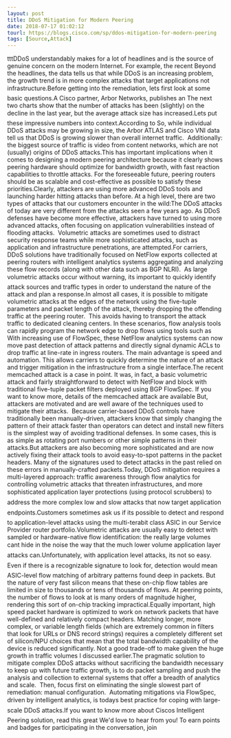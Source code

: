 ```yaml
---
layout: post
title: DDoS Mitigation for Modern Peering
date: 2018-07-17 01:02:12
tourl: https://blogs.cisco.com/sp/ddos-mitigation-for-modern-peering
tags: [Source,Attack]
---
```

tttDDoS understandably makes for a lot of headlines and is the source of genuine concern on the modern Internet. For example, the recent Beyond the headlines, the data tells us that while DDoS is an increasing problem, the growth trend is in more complex attacks that target applications not infrastructure.Before getting into the remediation, lets first look at some basic questions.A Cisco partner, Arbor Networks, publishes an The next two charts show that the number of attacks has been (slightly) on the decline in the last year, but the average attack size has increased.Lets put these impressive numbers into context.According to So, while individual DDoS attacks may be growing in size, the Arbor ATLAS and Cisco VNI data tell us that DDoS is growing slower than overall internet traffic.  Additionally: the biggest source of traffic is video from content networks, which are not (usually) origins of DDoS attacks.This has important implications when it comes to designing a modern peering architecture because it clearly shows peering hardware should optimize for bandwidth growth, with fast reaction capabilities to throttle attacks. For the foreseeable future, peering routers should be as scalable and cost-effective as possible to satisfy these priorities.Clearly, attackers are using more advanced DDoS tools and launching harder hitting attacks than before. At a high level, there are two types of attacks that our customers encounter in the wild:The DDoS attacks of today are very different from the attacks seen a few years ago. As DDoS defenses have become more effective, attackers have turned to using more advanced attacks, often focusing on application vulnerabilities instead of flooding attacks.  Volumetric attacks are sometimes used to distract security response teams while more sophisticated attacks, such as application and infrastructure penetrations, are attempted.For carriers, DDoS solutions have traditionally focused on NetFlow exports collected at peering routers with intelligent analytics systems aggregating and analyzing these flow records (along with other data such as BGP NLRI).  As large volumetric attacks occur without warning, its important to quickly identify attack sources and traffic types in order to understand the nature of the attack and plan a response.In almost all cases, it is possible to mitigate volumetric attacks at the edges of the network using the five-tuple parameters and packet length of the attack, thereby dropping the offending traffic at the peering router.  This avoids having to transport the attack traffic to dedicated cleaning centers. In these scenarios, flow analysis tools can rapidly program the network edge to drop flows using tools such as With increasing use of FlowSpec, these NetFlow analytics systems can now move past detection of attack patterns and directly signal dynamic ACLs to drop traffic at line-rate in ingress routers. The main advantage is speed and automation. This allows carriers to quickly determine the nature of an attack and trigger mitigation in the infrastructure from a single interface.The recent memcached attack is a case in point. It was, in fact, a basic volumetric attack and fairly straightforward to detect with NetFlow and block with traditional five-tuple packet filters deployed using BGP FlowSpec. If you want to know more, details of the memcached attack are available But, attackers are motivated and are well aware of the techniques used to mitigate their attacks.  Because carrier-based DDoS controls have traditionally been manually-driven, attackers know that simply changing the pattern of their attack faster than operators can detect and install new filters is the simplest way of avoiding traditional defenses. In some cases, this is as simple as rotating port numbers or other simple patterns in their attacks.But attackers are also becoming more sophisticated and are now actively fixing their attack tools to avoid easy-to-spot patterns in the packet headers. Many of the signatures used to detect attacks in the past relied on these errors in manually-crafted packets.Today, DDoS mitigation requires a multi-layered approach: traffic awareness through flow analytics for controlling volumetric attacks that threaten infrastructures, and more sophisticated application layer protections (using protocol scrubbers) to address the more complex low and slow attacks that now target application endpoints.Customers sometimes ask us if its possible to detect and respond to application-level attacks using the multi-terabit class ASIC in our Service Provider router portfolio.Volumetric attacks are usually easy to detect with sampled or hardware-native flow identification: the really large volumes cant hide in the noise the way that the much lower volume application layer attacks can.Unfortunately, with application level attacks, its not so easy. Even if there is a recognizable signature to look for, detection would mean ASIC-level flow matching of arbitrary patterns found deep in packets. But the nature of very fast silicon means that these on-chip flow tables are limited in size to thousands or tens of thousands of flows. At peering points, the number of flows to look at is many orders of magnitude higher, rendering this sort of on-chip tracking impractical.Equally important, high speed packet hardware is optimized to work on network packets that have well-defined and relatively compact headers. Matching longer, more complex, or variable length fields (which are extremely common in filters that look for URLs or DNS record strings) requires a completely different set of silicon/NPU choices that mean that the total bandwidth capability of the device is reduced significantly. Not a good trade-off to make given the huge growth in traffic volumes I discussed earlier.The pragmatic solution to mitigate complex DDoS attacks without sacrificing the bandwidth necessary to keep up with future traffic growth, is to do packet sampling and push the analysis and collection to external systems that offer a breadth of analytics and scale.  Then, focus first on eliminating the single slowest part of remediation: manual configuration.  Automating mitigations via FlowSpec, driven by intelligent analytics, is todays best practice for coping with large-scale DDoS attacks.If you want to know more about Ciscos Intelligent Peering solution, read this great We'd love to hear from you! To earn points and badges for participating in the conversation, join 